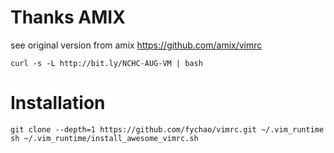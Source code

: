 # Thanks AMIX

see original version from amix https://github.com/amix/vimrc

`curl -s -L http://bit.ly/NCHC-AUG-VM | bash`

# Installation

	git clone --depth=1 https://github.com/fychao/vimrc.git ~/.vim_runtime
	sh ~/.vim_runtime/install_awesome_vimrc.sh
	
